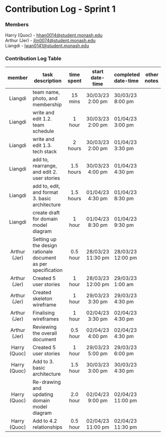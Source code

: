 # Contribution Log - Sprint 1

### Members
Harry (Quoc) - hhan0014@student.monash.edu\
Arthur (Jer) - jlin0074@student.monash.edu\
Liangdi - lwan0141@student.monash.edu

### Contribution Log Table
| member | task description | time spent | start date-time | completed date-time | other notes |
|:------:|------------------|:----------:|:---------------:|:--------------------|------------:|
| Liangdi | team name, photo, and membership | 15 mins | 30/03/23 2:00 pm | 30/03/23 8:00 pm |  |
| Liangdi | write and edit 1.2. team schedule | 1 hour | 30/03/23 2:00 pm | 01/04/23 3:00 pm |  |
| Liangdi | write and edit 1.3. tech stack | 2 hours | 30/03/23 2:00 pm | 01/04/23 3:30 pm |  |
| Liangdi | add to, rearrange, and edit 2. user stories | 1.5 hours | 30/03/23 4:00 pm | 01/04/23 4:30 pm |  |
| Liangdi | add to, edit, and format 3. basic architecture | 1.5 hours | 01/04/23 4:30 pm | 01/04/23 8:30 pm |  |
| Liangdi | create draft for domain model diagram | 1 hour | 01/04/23 8:30 pm | 01/04/23 9:30 pm |  |
| Arthur (Jer) | Setting up the design rationale document as per specification | 0.5 hour | 28/03/23 11:30 pm | 28/03/23 12:00 pm |  |
| Arthur (Jer) | Created 5 user stories | 1 hour | 28/03/23 12:00 pm | 29/03/23 1:00 am |  |
| Arthur (Jer) | Created skeleton wireframe | 1 hour | 29/03/23 3:30 pm | 29/03/23 4:30 pm |  |
| Arthur (Jer) | Finalising wireframes | 1 hour | 02/04/23 3:30 pm | 02/04/23 4:30 pm |  |
| Arthur (Jer) | Reviewing the overall document | 0.5 hour | 02/04/23 4:00 pm | 02/04/23 4:30 pm |  |
| Harry (Quoc) | Created 5 user stories | 1 hour | 29/03/23 5:00 pm | 29/03/23 6:00 pm |  |
| Harry (Quoc) | Add to 3. basic architecture | 1.5 hour | 30/03/23 3:00 pm | 30/03/23  4:30 pm |  |
| Harry (Quoc) | Re-drawing and updating domain model diagram | 2.0 hour | 02/04/23 9:00 pm | 02/04/23 11:00 pm |  |
| Harry (Quoc) | Add to 4.2 relationships | 0.5 hour | 02/04/23 11:00 pm | 02/04/23 11:30 pm |  |

